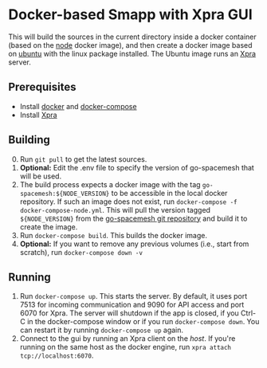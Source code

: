 # Docker-based Smapp with Xpra GUI

This will build the sources in the current directory inside a docker container (based on the [node](https://hub.docker.com/_/node/) docker image), and then create a docker image based on [ubuntu](https://hub.docker.com/_/ubuntu/) with the linux package installed. The Ubuntu image runs an [Xpra](https://xpra.org/) server.

## Prerequisites

* Install [docker](https://docs.docker.com/install/) and [docker-compose](https://docs.docker.com/compose/install/)
* Install [Xpra](https://xpra.org/trac/wiki/Download)


## Building

0. Run `git pull` to get the latest sources. 
1. **Optional:** Edit the .env file to specify the version of go-spacemesh that will be used.
2. The build process expects a docker image with the tag `go-spacemesh:${NODE_VERSION}` to be accessible in the local docker repository. If such an image does not exist, run `docker-compose -f docker-compose-node.yml`. This will pull the version tagged `${NODE_VERSION}` from the [go-spacemesh git repository](https://github.com/spacemeshos/go-spacemesh) and build it to create the image.
3. Run `docker-compose build`. This builds the docker image.
4. **Optional:** If you want to remove any previous volumes (i.e., start from scratch), run `docker-compose down -v`

## Running

1. Run `docker-compose up`. 
  This starts the server. By default, it uses port 7513 for incoming communication and 9090 for API access and port 6070 for Xpra. The server will shutdown if the app is closed, if you Ctrl-C in the docker-compose window or if you run `docker-compose down`.  You can restart it by running `docker-compose up` again.
2. Connect to the gui by running an Xpra client on the *host*.  If you're running on the same host as the docker engine, run `xpra attach tcp://localhost:6070`. 





